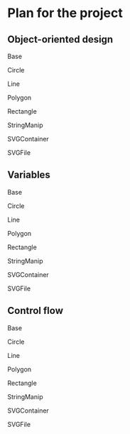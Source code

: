 # Plan for the project

## Object-oriented design

Base

Circle

Line

Polygon

Rectangle

StringManip

SVGContainer

SVGFile

## Variables

Base

Circle

Line

Polygon

Rectangle

StringManip

SVGContainer

SVGFile

## Control flow

Base

Circle

Line

Polygon

Rectangle

StringManip

SVGContainer

SVGFile


